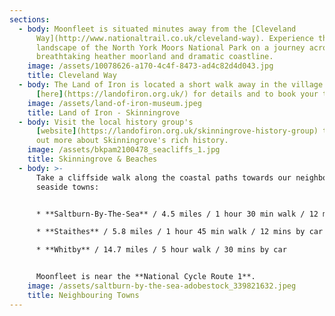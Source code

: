 ```yaml
---
sections:
  - body: Moonfleet is situated minutes away from the [Cleveland
      Way](http://www.nationaltrail.co.uk/cleveland-way). Experience the varied
      landscape of the North York Moors National Park on a journey across
      breathtaking heather moorland and dramatic coastline.
    image: /assets/10078626-a170-4c4f-8473-ad4c82d4d043.jpg
    title: Cleveland Way
  - body: The Land of Iron is located a short walk away in the village. Click
      [here](https://landofiron.org.uk/) for details and to book your tickets!
    image: /assets/land-of-iron-museum.jpeg
    title: Land of Iron - Skinningrove
  - body: Visit the local history group's
      [website](https://landofiron.org.uk/skinningrove-history-group) to find
      out more about Skinningrove's rich history.
    image: /assets/bkpam2100478_seacliffs_1.jpg
    title: Skinningrove & Beaches
  - body: >-
      Take a cliffside walk along the coastal paths towards our neighbouring
      seaside towns:


      * **Saltburn-By-The-Sea** / 4.5 miles / 1 hour 30 min walk / 12 mins by car

      * **Staithes** / 5.8 miles / 1 hour 45 min walk / 12 mins by car

      * **Whitby** / 14.7 miles / 5 hour walk / 30 mins by car


      Moonfleet is near the **National Cycle Route 1**.
    image: /assets/saltburn-by-the-sea-adobestock_339821632.jpeg
    title: Neighbouring Towns
---
```

